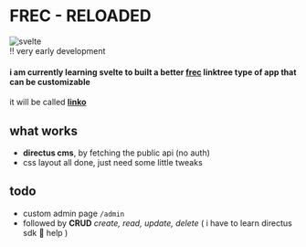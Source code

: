 # FREC - RELOADED
![svelte](https://img.shields.io/badge/SvelteKit-FF3E00?style=for-the-badge&logo=Svelte&logoColor=white)
<br>
:bangbang:  very early development 
#### i am currently learning svelte to built a better [frec](https://github.com//ayamkv/frec) linktree type of app that can be customizable
it will be called <b> [linko](https://github.com/ayamkv/linko)</b>


## what works
- **directus cms**, by fetching the public api (no auth) 
- css layout all done, just need some little tweaks

## todo
- custom admin page ``/admin``
- followed by **CRUD** _create, read, update, delete_ ( i have to learn directus sdk 🙂 help )


